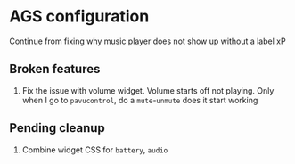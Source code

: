 # AGS configuration

Continue from fixing why music player does not show up without a label xP

## Broken features

1. Fix the issue with volume widget. Volume starts off not playing. Only when I
   go to `pavucontrol`, do a `mute`-`unmute` does it start working

## Pending cleanup

1. Combine widget CSS for `battery`, `audio`
